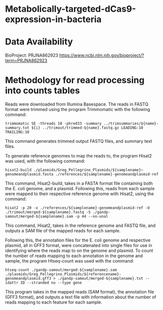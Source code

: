 # Metabolically-targeted-dCas9-expression-in-bacteria

# Data Availability

BioProject: PRJNA862923 https://www.ncbi.nlm.nih.gov/bioproject/?term=PRJNA862923

# Methodology for read processing into counts tables

Reads were downloaded from Illumina Basespace.  The reads in FASTQ format were trimmed using the program Trimmomatic with the following command:

`trimmomatic SE -threads 10 -phred33 -summary ../trimsummaries/${name}-summary.txt ${i} ../trimout/trimmed-${name}.fastq.gz LEADING:10 TRAILING:10`

This command generates trimmed output FASTQ files, and summary text files.

To generate reference genomes to map the reads to, the program Hisat2 was used, with the following command:

`hisat2-build ./plasmids/Greg_Pellegrino_Plasmids/${samplename}—genomeandplasmid.fasta ./references/${samplename}-genomeandplasmid-ref`

This command, Hisat2-build, takes in a FASTA format file containing both the E. coli genome, and a plasmid. Following this, reads from each sample were mapped to their respective reference genome with Hisat2, using the command:

`hisat2 -p 20 -x ./references/${samplename}-genomeandplasmid-ref -U ./trimout/merged-${samplename}.fastq -S ./gandp-samout/merged-${samplename}.sam -p 44 --no-unal`

This command, Hisat2, takes in the reference genome and FASTQ file, and outputs a SAM file of the mapped reads for each sample.

Following this, the annotation files for the E. coli genome and respective plasmid, all in GFF3 format, were concatenated into single files for use in identifying where the reads map to on the genome and plasmid. To count the number of reads mapping to each annotation in the genome and sample, the program Htseq-count was used with the command:

`htseq-count ./gandp-samout/merged-${samplename}.sam ./plasmids/Greg_Pellegrino_Plasmids/${referencename}-genomeandplasmid.gff3 > ./gandp-samout/merged-${samplename}.txt --idattr ID --stranded no --type gene`

This program takes in the mapped reads (SAM format), the annotation file (GFF3 format), and outputs a text file with information about the number of reads mapping to each feature for each sample.
